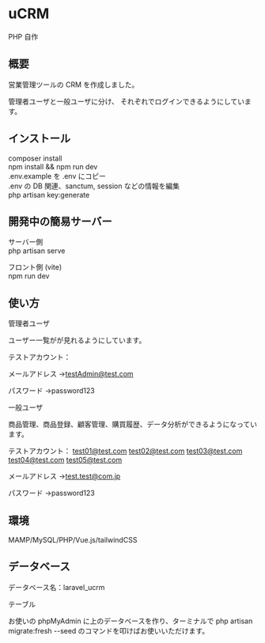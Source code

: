 # uCRM

PHP 自作

## 概要

営業管理ツールの CRM を作成しました。

管理者ユーザと一般ユーザに分け、
それぞれでログインできるようにしています。

## インストール

composer install<br>
npm install && npm run dev<br>
.env.example を .env にコピー<br>
.env の DB 関連、sanctum, session などの情報を編集<br>
php artisan key:generate<br>

## 開発中の簡易サーバー

サーバー側<br>
php artisan serve <br>

フロント側 (vite)<br>
npm run dev<br>

## 使い方

管理者ユーザ

ユーザー一覧がが見れるようにしています。

テストアカウント：

メールアドレス →testAdmin@test.com

パスワード →password123

一般ユーザ

商品管理、商品登録、顧客管理、購買履歴、データ分析ができるようになっています。

テストアカウント：
test01@test.com
test02@test.com
test03@test.com
test04@test.com
test05@test.com

メールアドレス →test.test@com.jp

パスワード →password123

## 環境

MAMP/MySQL/PHP/Vue.js/tailwindCSS

## データベース

データベース名：laravel_ucrm

テーブル

お使いの phpMyAdmin に上のデータベースを作り、ターミナルで php artisan migrate:fresh --seed のコマンドを叩けばお使いいただけます。
